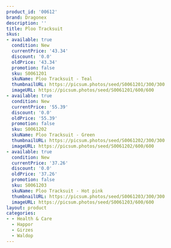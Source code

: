 ```yaml
---
product_id: '00612'
brand: Dragonex
description: ''
title: Ploo Tracksuit
skus:
- available: true
  condition: New
  currentPrice: '43.34'
  discount: '0.0'
  oldPrice: '43.34'
  promotion: false
  sku: S0061201
  skuName: Ploo Tracksuit - Teal
  thumbnailURL: https://picsum.photos/seed/S0061201/300/300
  imageURL: https://picsum.photos/seed/S0061201/600/600
- available: true
  condition: New
  currentPrice: '55.39'
  discount: '0.0'
  oldPrice: '55.39'
  promotion: false
  sku: S0061202
  skuName: Ploo Tracksuit - Green
  thumbnailURL: https://picsum.photos/seed/S0061202/300/300
  imageURL: https://picsum.photos/seed/S0061202/600/600
- available: true
  condition: New
  currentPrice: '37.26'
  discount: '0.0'
  oldPrice: '37.26'
  promotion: false
  sku: S0061203
  skuName: Ploo Tracksuit - Hot pink
  thumbnailURL: https://picsum.photos/seed/S0061203/300/300
  imageURL: https://picsum.photos/seed/S0061203/600/600
layout: product
categories:
- - Health & Care
  - Happor
  - Girzes
  - Waldop
---
```

